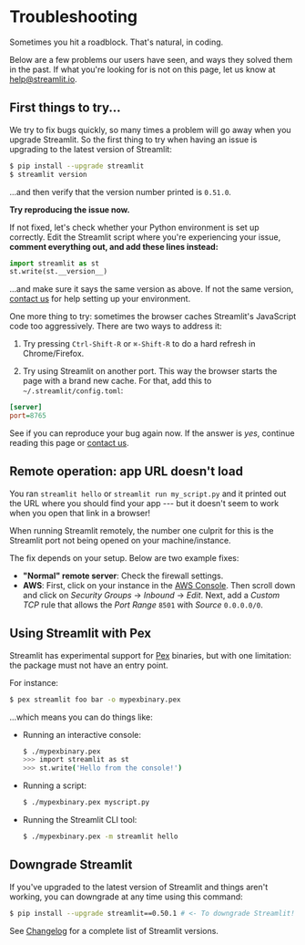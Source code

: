 # Troubleshooting

Sometimes you hit a roadblock. That's natural, in coding.

Below are a few problems our users have seen, and ways they solved them in the
past. If what you're looking for is not on this page, let us know at
[help@streamlit.io](mailto:help@streamlit.io).

## First things to try...

We try to fix bugs quickly, so many times a problem will go away when you
upgrade Streamlit. So the first thing to try when having an issue is upgrading
to the latest version of Streamlit:

```bash
$ pip install --upgrade streamlit
$ streamlit version
```

...and then verify that the version number printed is `0.51.0`.

**Try reproducing the issue now.**

If not fixed, let's check whether your Python environment is set up correctly.
Edit the Streamlit script where you're experiencing your issue,
**comment everything out, and add these lines instead:**

```python
import streamlit as st
st.write(st.__version__)
```

...and make sure it says the same version as above. If not the same version,
[contact us](https://discuss.streamlit.io/) for help setting up your
environment.

One more thing to try: sometimes the browser caches Streamlit's JavaScript code
too aggressively. There are two ways to address it:

1. Try pressing `Ctrl-Shift-R` or `⌘-Shift-R` to do a hard refresh in
   Chrome/Firefox.

2. Try using Streamlit on another port. This way the browser starts the page
   with a brand new cache. For that, add this to `~/.streamlit/config.toml`:

```ini
[server]
port=8765
```

See if you can reproduce your bug again now. If the answer is _yes_,
continue reading this page or [contact us](https://discuss.streamlit.io/).

## Remote operation: app URL doesn't load

You ran `streamlit hello` or `streamlit run my_script.py` and it printed out
the URL where you should find your app --- but it doesn't seem to work when
you open that link in a browser!

When running Streamlit remotely, the number one culprit for this is the
Streamlit port not being opened on your machine/instance.

The fix depends on your setup. Below are two example fixes:

- **"Normal" remote server**: Check the firewall settings.
- **AWS**: First, click on your instance in the [AWS
  Console](https://us-west-2.console.aws.amazon.com/ec2/v2/home?region=us-west-2#Instances:sort=instanceId).
  Then scroll down and click on _Security Groups_ → _Inbound_ → _Edit_. Next, add
  a _Custom TCP_ rule that allows the _Port Range_ `8501` with _Source_
  `0.0.0.0/0`.

## Using Streamlit with Pex

Streamlit has experimental support for [Pex](https://github.com/pantsbuild/pex)
binaries, but with one limitation: the package must not have an entry point.

For instance:

```bash
$ pex streamlit foo bar -o mypexbinary.pex
```

...which means you can do things like:

- Running an interactive console:

  ```bash
  $ ./mypexbinary.pex
  >>> import streamlit as st
  >>> st.write('Hello from the console!')
  ```

- Running a script:

  ```bash
  $ ./mypexbinary.pex myscript.py
  ```

- Running the Streamlit CLI tool:
  ```bash
  $ ./mypexbinary.pex -m streamlit hello
  ```

## Downgrade Streamlit

If you've upgraded to the latest version of Streamlit and things aren't working, you can downgrade at any time using this command:

```bash
$ pip install --upgrade streamlit==0.50.1 # <- To downgrade Streamlit!
```

See [Changelog](changelog.md) for a complete list of Streamlit versions.
